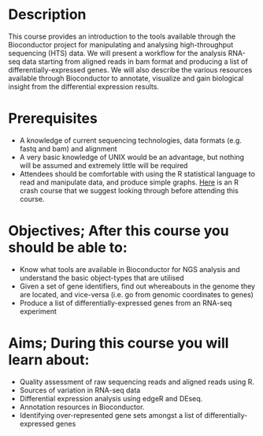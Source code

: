# Description

This course provides an introduction to the tools available through the Bioconductor project for manipulating and analysing high-throughput sequencing (HTS) data. We will present a workflow for the analysis RNA-seq data starting from aligned reads in bam format and producing a list of differentially-expressed genes. We will also describe the various resources available through Bioconductor to annotate, visualize and gain biological insight from the differential expression results.

# Prerequisites

- A knowledge of current sequencing technologies, data formats (e.g. fastq and bam) and alignment
- A very basic knowledge of UNIX would be an advantage, but nothing will be assumed and extremely little will be required
- Attendees should be comfortable with using the R statistical language to read and manipulate data, and produce simple graphs.  [Here](https://bioinformatics-core-shared-training.github.io/r-crash-course/) is an R crash course that we suggest looking through before attending this course. 

# Objectives; After this course you should be able to:

- Know what tools are available in Bioconductor for NGS analysis and understand the basic object-types that are utilised
- Given a set of gene identifiers, find out whereabouts in the genome they are located, and vice-versa (i.e. go from genomic coordinates to genes)
- Produce a list of differentially-expressed genes from an RNA-seq experiment

# Aims; During this course you will learn about:

- Quality assessment of raw sequencing reads and aligned reads using R.
- Sources of variation in RNA-seq data
- Differential expression analysis using edgeR and DEseq.
- Annotation resources in Bioconductor.
- Identifying over-represented gene sets amongst a list of differentially-expressed genes

